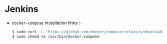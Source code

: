 # Jenkins

- `Docker-compose` installation links :-
  ```bash
  $ sudo curl -L "https://github.com/docker/compose/releases/download/1.25.4/docker-compose-$(uname -s)-$(uname -m)" -o /usr/bin/docker-compose
  $ sudo chmod +x /usr/bin/docker-compose
```
